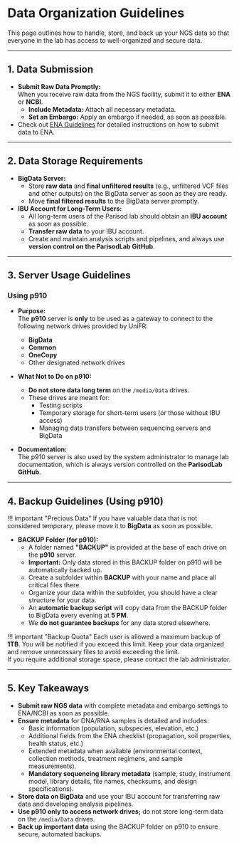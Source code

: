 # Data Organization Guidelines

This page outlines how to handle, store, and back up your NGS data so that everyone in the lab has access to well-organized and secure data.

---

## 1. Data Submission

* **Submit Raw Data Promptly:**  
    When you receive raw data from the NGS facility, submit it to either **ENA** or **NCBI**.
    - **Include Metadata:** Attach all necessary metadata.
    - **Set an Embargo:** Apply an embargo if needed, as soon as possible.
* Check out [ENA Guidelines](ena.md) for detailed instructions on how to submit data to ENA.

---

## 2. Data Storage Requirements

* **BigData Server:**  
    - Store **raw data** and **final unfiltered results** (e.g., unfiltered VCF files and other outputs) on the BigData server as soon as they are ready.
    - Move **final filtered results** to the BigData server promptly.
* **IBU Account for Long-Term Users:**  
    - All long-term users of the Parisod lab should obtain an **IBU account** as soon as possible.
    - **Transfer raw data** to your IBU account.
    - Create and maintain analysis scripts and pipelines, and always use **version control on the ParisodLab GitHub**.

---

## 3. Server Usage Guidelines

### Using p910

* **Purpose:**  
    The **p910** server is **only** to be used as a gateway to connect to the following network drives provided by UniFR:
    - **BigData**
    - **Common**
    - **OneCopy**
    - Other designated network drives

* **What Not to Do on p910:**  
    - **Do not store data long term** on the `/media/Data` drives.
    - These drives are meant for:
        - Testing scripts
        - Temporary storage for short-term users (or those without IBU access)
        - Managing data transfers between sequencing servers and BigData

* **Documentation:**  
    The p910 server is also used by the system administrator to manage lab documentation, which is always version controlled on the **ParisodLab GitHub**.

---

## 4. Backup Guidelines (Using p910)

!!! important "Precious Data"
    If you have valuable data that is not considered temporary, please move it to **BigData** as soon as possible.

* **BACKUP Folder (for p910):**
    - A folder named **"BACKUP"** is provided at the base of each drive on the **p910** server.
    - **Important:** Only data stored in this BACKUP folder on p910 will be automatically backed up.
    - Create a subfolder within **BACKUP** with your name and place all critical files there.
    - Organize your data within the subfolder, you should have a clear structure for your data.
    - An **automatic backup script** will copy data from the BACKUP folder to BigData every evening at **5 PM**.
    - We **do not guarantee backups** for any data stored elsewhere.

!!! important "Backup Quota"
    Each user is allowed a maximum backup of **1TB**. You will be notified if you exceed this limit. Keep your data organized and remove unnecessary files to avoid exceeding the limit.  
    If you require additional storage space, please contact the lab administrator.


---

## 5. Key Takeaways

* **Submit raw NGS data** with complete metadata and embargo settings to ENA/NCBI as soon as possible.
* **Ensure metadata** for DNA/RNA samples is detailed and includes:
    - Basic information (population, subspecies, elevation, etc.)
    - Additional fields from the ENA checklist (propagation, soil properties, health status, etc.)
    - Extended metadata when available (environmental context, collection methods, treatment regimens, and sample measurements).
    - **Mandatory sequencing library metadata** (sample, study, instrument model, library details, file names, checksums, and design specifications).
* **Store data on BigData** and use your IBU account for transferring raw data and developing analysis pipelines.
* **Use p910 only to access network drives;** do not store long-term data on the `/media/Data` drives.
* **Back up important data** using the BACKUP folder on p910 to ensure secure, automated backups.

